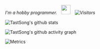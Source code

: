 <p><em>I'm a hobby programmer.　<img src="https://media.giphy.com/media/WUlplcMpOCEmTGBtBW/giphy.gif" width="30" />　<img alt="Visitors" src="https://komarev.com/ghpvc/?username=TastSong&style=flat&labelColor=black&logo=github&label=PROFILE+VIEWS&color=29bf12"/></em></p>  

![TastSong's github stats](https://github-readme-stats.vercel.app/api?username=TastSong&show_icons=true&title_color=fff&icon_color=79ff97&text_color=9f9f9f&bg_color=303030&include_all_commits=true)

![TastSong's github activity graph](https://activity-graph.herokuapp.com/graph?username=TastSong&theme=nord)

![Metrics](https://metrics.lecoq.io/TastSong?template=classic&config.timezone=Asia%2FTokyo)

